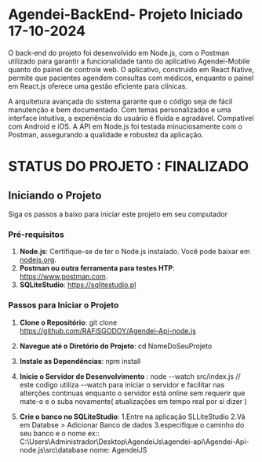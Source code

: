 # Agendei-BackEnd- Projeto Iniciado 17-10-2024

O back-end do projeto foi desenvolvido em Node.js, com o Postman utilizado para garantir a funcionalidade tanto do aplicativo Agendei-Mobile quanto do painel de controle web. O aplicativo, construído em React Native, permite que pacientes agendem consultas com médicos, enquanto o painel em React.js oferece uma gestão eficiente para clínicas.

A arquitetura avançada do sistema garante que o código seja de fácil manutenção e bem documentado. Com temas personalizados e uma interface intuitiva, a experiência do usuário é fluida e agradável. Compatível com Android e iOS. A API em Node.js foi testada minuciosamente com o Postman, assegurando a qualidade e robustez da aplicação.

# STATUS DO PROJETO : FINALIZADO

## Iniciando o Projeto
   Siga os passos a baixo para iniciar este projeto em seu computador
### Pré-requisitos

1. **Node.js**: Certifique-se de ter o Node.js instalado. Você pode baixar em [nodejs.org](https://nodejs.org/).
2. **Postman ou outra ferramenta para testes HTP**: https://www.postman.com.
3. **SQLiteStudio**: https://sqlitestudio.pl

### Passos para Iniciar o Projeto

1. **Clone o Repositório**:
    git clone https://github.com/RAFiSGODOY/Agendei-Api-node.js

2. **Navegue até o Diretório do Projeto**:
    cd NomeDoSeuProjeto

3. **Instale as Dependências**:
   npm install

4. **Inicie o Servidor de Desenvolvimento** :
   node --watch src/index.js // este codigo utiliza --watch para iniciar o servidor e facilitar nas alterções continuas enquanto o servidor está online sem requerir que mate-o e o suba novamente( atualizações em tempo real por si dizer )
   
5. **Crie o banco no SQLiteStudio**:
   1.Entre na aplicação SLLiteStudio
   2.Vá em Databse > Adicionar Banco de dados
   3.especifique o caminho do seu banco e o nome ex:: C:\Users\Administrador\Desktop\AgendeiJs\agendei-api\Agendei-Api-node.js\src\database nome: AgendeiJS
   

